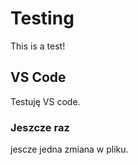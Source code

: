 # Testing

This is a test!

## VS Code
Testuję VS code.

### Jeszcze raz
jescze jedna zmiana w pliku.